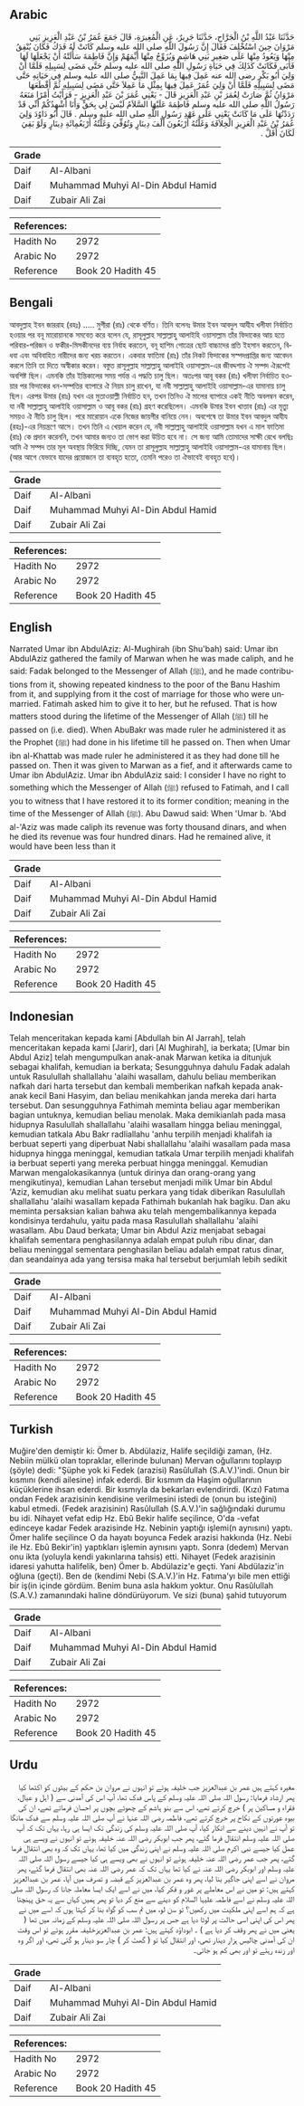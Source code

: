 ## Arabic


<div dir="rtl" lang="ar" style={{fontSize:'larger',backgroundColor:'#f8f9fa',padding:20}}>
حَدَّثَنَا عَبْدُ اللَّهِ بْنُ الْجَرَّاحِ، حَدَّثَنَا جَرِيرٌ، عَنِ الْمُغِيرَةِ، قَالَ جَمَعَ عُمَرُ بْنُ عَبْدِ الْعَزِيزِ بَنِي مَرْوَانَ حِينَ اسْتُخْلِفَ فَقَالَ إِنَّ رَسُولَ اللَّهِ صلى الله عليه وسلم كَانَتْ لَهُ فَدَكُ فَكَانَ يُنْفِقُ مِنْهَا وَيَعُودُ مِنْهَا عَلَى صَغِيرِ بَنِي هَاشِمٍ وَيُزَوِّجُ مِنْهَا أَيِّمَهُمْ وَإِنَّ فَاطِمَةَ سَأَلَتْهُ أَنْ يَجْعَلَهَا لَهَا فَأَبَى فَكَانَتْ كَذَلِكَ فِي حَيَاةِ رَسُولِ اللَّهِ صلى الله عليه وسلم حَتَّى مَضَى لِسَبِيلِهِ فَلَمَّا أَنْ وَلِيَ أَبُو بَكْرٍ رضى الله عنه عَمِلَ فِيهَا بِمَا عَمِلَ النَّبِيُّ صلى الله عليه وسلم فِي حَيَاتِهِ حَتَّى مَضَى لِسَبِيلِهِ فَلَمَّا أَنْ وَلِيَ عُمَرُ عَمِلَ فِيهَا بِمِثْلِ مَا عَمِلاَ حَتَّى مَضَى لِسَبِيلِهِ ثُمَّ أَقْطَعَهَا مَرْوَانُ ثُمَّ صَارَتْ لِعُمَرَ بْنِ عَبْدِ الْعَزِيزِ قَالَ - يَعْنِي عُمَرَ بْنَ عَبْدِ الْعَزِيزِ - فَرَأَيْتُ أَمْرًا مَنَعَهُ رَسُولُ اللَّهِ صلى الله عليه وسلم فَاطِمَةَ عَلَيْهَا السَّلاَمُ لَيْسَ لِي بِحَقٍّ وَأَنَا أُشْهِدُكُمْ أَنِّي قَدْ رَدَدْتُهَا عَلَى مَا كَانَتْ يَعْنِي عَلَى عَهْدِ رَسُولِ اللَّهِ صلى الله عليه وسلم ‏.‏ قَالَ أَبُو دَاوُدَ وَلِيَ عُمَرُ بْنُ عَبْدِ الْعَزِيزِ الْخِلاَفَةَ وَغَلَّتُهُ أَرْبَعُونَ أَلْفَ دِينَارٍ وَتُوُفِّيَ وَغَلَّتُهُ أَرْبَعُمِائَةِ دِينَارٍ وَلَوْ بَقِيَ لَكَانَ أَقَلَّ ‏.‏
</div>
<div style={{backgroundColor:'#f8f9fa',padding:20, marginBottom: 10}}><table> <thead> <tr> <th>Grade</th> <th></th> </tr> </thead> <tbody> <tr><td>Daif</td><td>Al-Albani</td></tr><tr><td>Daif</td><td>Muhammad Muhyi Al-Din Abdul Hamid</td></tr><tr><td>Daif</td><td>Zubair Ali Zai</td></tr></tbody></table><table> <thead> <tr> <th>References:</th> <th></th> </tr> </thead> <tbody><tr><td>Hadith No</td><td>2972</td></tr><tr><td>Arabic No</td><td>2972</td></tr><tr><td>Reference</td><td>Book 20 Hadith 45</td></tr></tbody></table></div>

## Bengali


<div dir="ltr" lang="bn" style={{fontSize:'larger',backgroundColor:'#f8f9fa',padding:20}}>
আবদুল্লাহ ইবন জাররাহ (রহঃ) ..... মুগীরা (রাঃ) থেকে বর্ণিত। তিনি বলেনঃ উমার ইবন আবদুল আযীয খলীফা নির্বাচিত হওয়ার পর বনূ মারোয়ানকে সমবেত করে বলেন যে, রাসূলুল্লাহ সাল্লাল্লাহু আলাইহি ওয়াসাল্লাম তাঁর ফিদাকের আয় হতে পরিবার-পরিজন ও ফকীর-মিসকীনদের ব্যয় নির্বাহ করতেন, বনূ হাশিম গোত্রের ছোট বাচ্চাদের প্রতি ইহসান করতেন, বিধবা এবং অবিবাহিত নারীদের জন্য খরচ করতেন। একবার ফাতিমা (রাঃ) তাঁর নিকট ফিদাকের সস্পদপ্রাপ্তির জন্য আবেদন করলে তিনি তা দিতে অস্বীকার করেন। বস্তুত রাসূলুল্লাহ সাল্লাল্লাহু আলাইহি ওয়াসাল্লাম-এর জীবদ্দশায় ঐ সম্পদ ঐরূপেই অবশিষ্ট ছিল। এমনকি তাঁর ইন্তিকালের সময় পর্যন্ত এ পদ্ধতি চালু ছিল। অতঃপর আবূ বকর (রাঃ) খলীফা নির্বাচিত হওয়ার পর ফিদাকের ধন-সম্পত্তির ব্যাপারে ঐ নিয়ম চালু রাখেন, যা নবী সাল্লাল্লাহু আলাইহি ওয়াসাল্লাম-এর যামানায় চালু ছিল। এরপর উমার (রাঃ) যখন এর মুতাওয়াল্লী নির্বাচিত হন, তখন তিনিও ঐ মালের ব্যাপারে একই নীতি অবলম্বন করেন, যা নবী সাল্লাল্লাহু আলাইহি ওয়াসাল্লাম ও আবূ বকর (রাঃ) গ্রহণ করেছিলেন। এমনকি উমার ইবন খাত্তাব (রাঃ) এর মৃত্যু সময়ও ঐ নীতি চালু ছিল। পরে মারোয়ান একে নিজের জায়গীর বানিয়ে নেন। অবশেষে তা উমার ইবন আবদুল আযীয (রহঃ)-এর নিয়ন্ত্রণে আসে। তখন তিনি এ খেয়াল করেন যে, নবী সাল্লাল্লাহু আলাইহি ওয়াসাল্লাম যখন এ মাল ফাতিমা (রাঃ) কে প্রদান করেননি, তখন আমার জন্যও তা ভোগ করা উচিত হবে না। সে জন্য আমি তোমাদের সাক্ষী রেখে বলছিঃ আমি ঐ সম্পদ তার মূল অবস্থায় ফিরিয়ে দিচ্ছি, যেমন তা রাসূলুল্লাহ সাল্লাল্লাহু আলাইহি ওয়াসাল্লাম-এর যামানায় ছিল। (আর আগে যেভাবে যাদের প্রয়োজনে তা ব্যবহৃত হতো, তেমনি পরেও তা ঐভাবেই ব্যবহৃত হবে)।
</div>
<div style={{backgroundColor:'#f8f9fa',padding:20, marginBottom: 10}}><table> <thead> <tr> <th>Grade</th> <th></th> </tr> </thead> <tbody> <tr><td>Daif</td><td>Al-Albani</td></tr><tr><td>Daif</td><td>Muhammad Muhyi Al-Din Abdul Hamid</td></tr><tr><td>Daif</td><td>Zubair Ali Zai</td></tr></tbody></table><table> <thead> <tr> <th>References:</th> <th></th> </tr> </thead> <tbody><tr><td>Hadith No</td><td>2972</td></tr><tr><td>Arabic No</td><td>2972</td></tr><tr><td>Reference</td><td>Book 20 Hadith 45</td></tr></tbody></table></div>

## English


<div dir="ltr" lang="en" style={{fontSize:'larger',backgroundColor:'#f8f9fa',padding:20}}>
Narrated Umar ibn AbdulAziz: Al-Mughirah (ibn Shu'bah) said: Umar ibn AbdulAziz gathered the family of Marwan when he was made caliph, and he said: Fadak belonged to the Messenger of Allah (ﷺ), and he made contributions from it, showing repeated kindness to the poor of the Banu Hashim from it, and supplying from it the cost of marriage for those who were unmarried. Fatimah asked him to give it to her, but he refused. That is how matters stood during the lifetime of the Messenger of Allah (ﷺ) till he passed on (i.e. died). When AbuBakr was made ruler he administered it as the Prophet (ﷺ) had done in his lifetime till he passed on. Then when Umar ibn al-Khattab was made ruler he administered it as they had done till he passed on. Then it was given to Marwan as a fief, and it afterwards came to Umar ibn AbdulAziz. Umar ibn AbdulAziz said: I consider I have no right to something which the Messenger of Allah (ﷺ) refused to Fatimah, and I call you to witness that I have restored it to its former condition; meaning in the time of the Messenger of Allah (ﷺ). Abu Dawud said: When 'Umar b. 'Abd al-'Aziz was made caliph its revenue was forty thousand dinars, and when he died its revenue was four hundred dinars. Had he remained alive, it would have been less than it
</div>
<div style={{backgroundColor:'#f8f9fa',padding:20, marginBottom: 10}}><table> <thead> <tr> <th>Grade</th> <th></th> </tr> </thead> <tbody> <tr><td>Daif</td><td>Al-Albani</td></tr><tr><td>Daif</td><td>Muhammad Muhyi Al-Din Abdul Hamid</td></tr><tr><td>Daif</td><td>Zubair Ali Zai</td></tr></tbody></table><table> <thead> <tr> <th>References:</th> <th></th> </tr> </thead> <tbody><tr><td>Hadith No</td><td>2972</td></tr><tr><td>Arabic No</td><td>2972</td></tr><tr><td>Reference</td><td>Book 20 Hadith 45</td></tr></tbody></table></div>

## Indonesian


<div dir="ltr" lang="id" style={{fontSize:'larger',backgroundColor:'#f8f9fa',padding:20}}>
Telah menceritakan kepada kami [Abdullah bin Al Jarrah], telah menceritakan kepada kami [Jarir], dari [Al Mughirah], ia berkata; [Umar bin Abdul Aziz] telah mengumpulkan anak-anak Marwan ketika ia ditunjuk sebagai khalifah, kemudian ia berkata; Sesungguhnya dahulu Fadak adalah untuk Rasulullah shallallahu 'alaihi wasallam, dahulu beliau memberikan nafkah dari harta tersebut dan kembali memberikan nafkah kepada anak-anak kecil Bani Hasyim, dan beliau menikahkan janda mereka dari harta tersebut. Dan sesungguhnya Fathimah meminta beliau agar memberikan bagian untuknya, kemudian beliau menolak. Maka demikianlah pada masa hidupnya Rasulullah shallallahu 'alaihi wasallam hingga beliau meninggal, kemudian tatkala Abu Bakr radliallahu 'anhu terpilih menjadi khalifah ia berbuat seperti yang diperbuat Nabi shallallahu 'alaihi wasallam pada masa hidupnya hingga meninggal, kemudian tatkala Umar terpilih menjadi khalifah ia berbuat seperti yang mereka perbuat hingga meninggal. Kemudian Marwan mengalokasikannya (untuk dirinya dan orang-orang yang mengikutinya), kemudian Lahan tersebut menjadi milik Umar bin Abdul 'Aziz, kemudian aku melihat suatu perkara yang tidak diberikan Rasulullah shallallahu 'alaihi wasallam kepada Fathimah bukanlah hak bagiku. Dan aku meminta persaksian kalian bahwa aku telah mengembalikannya kepada kondisinya terdahulu, yaitu pada masa Rasulullah shallallahu 'alaihi wasallam. Abu Daud berkata; Umar bin Abdul Aziz menjabat sebagai khalifah sementara penghasilannya adalah empat puluh ribu dinar, dan beliau meninggal sementara penghasilan beliau adalah empat ratus dinar, dan seandainya ada yang tersisa maka hal tersebut berjumlah lebih sedikit
</div>
<div style={{backgroundColor:'#f8f9fa',padding:20, marginBottom: 10}}><table> <thead> <tr> <th>Grade</th> <th></th> </tr> </thead> <tbody> <tr><td>Daif</td><td>Al-Albani</td></tr><tr><td>Daif</td><td>Muhammad Muhyi Al-Din Abdul Hamid</td></tr><tr><td>Daif</td><td>Zubair Ali Zai</td></tr></tbody></table><table> <thead> <tr> <th>References:</th> <th></th> </tr> </thead> <tbody><tr><td>Hadith No</td><td>2972</td></tr><tr><td>Arabic No</td><td>2972</td></tr><tr><td>Reference</td><td>Book 20 Hadith 45</td></tr></tbody></table></div>

## Turkish


<div dir="ltr" lang="tr" style={{fontSize:'larger',backgroundColor:'#f8f9fa',padding:20}}>
Muğire'den demiştir ki: Ömer b. Abdülaziz, Halife seçildiği zaman, (Hz. Nebiin mülkü olan topraklar, ellerinde bulunan) Mervan oğullarını toplayıp (şöyle) dedi: "Şüphe yok ki Fedek (arazisi) Rasûlullah (S.A.V.)'indi. Onun bir kısmını (kendi ailesine) infak ederdi. Bir kısmım da Haşim oğullarının küçüklerine ihsan ederdi. Bir kısmıyla da bekarları evlendirirdi. (Kızı) Fatıma ondan Fedek arazisinin kendisine verilmesini istedi de (onun bu isteğini) kabul etmedi. (Fedek arazisinin) Rasûlullah (S.A.V.)'in sağlığındaki durumu bu idi. Nihayet vefat edip Hz. Ebû Bekir halife seçilince, O'da -vefat edinceye kadar Fedek arazisinde Hz. Nebinin yaptığı işlemi(n aynısını) yaptı. Ömer halife seçilince O da hayatı boyunca Fedek arazisi hakkında (Hz. Nebi ile Hz. Ebû Bekir'in) yaptıkları işlemin aynısı­nı yaptı. Sonra (dedem) Mervan onu ikta (yoluyla kendi yakınlarına tahsis) etti. Nihayet (Fedek arazisinin idaresi yahutta halifelik, ben) Ömer b. Abdülaziz'e geçti. Yani Abdülaziz'in oğluna (geçti). Ben de (kendimi Nebi (S.A.V.)'in Hz. Fatıma'yı bile men ettiği bir iş(in içinde gördüm. Benim buna asla hakkım yoktur. Onu Rasûlullah (S.A.V.) zamanındaki haline döndürüyorum. Ve sizi (buna) şahid tutuyorum
</div>
<div style={{backgroundColor:'#f8f9fa',padding:20, marginBottom: 10}}><table> <thead> <tr> <th>Grade</th> <th></th> </tr> </thead> <tbody> <tr><td>Daif</td><td>Al-Albani</td></tr><tr><td>Daif</td><td>Muhammad Muhyi Al-Din Abdul Hamid</td></tr><tr><td>Daif</td><td>Zubair Ali Zai</td></tr></tbody></table><table> <thead> <tr> <th>References:</th> <th></th> </tr> </thead> <tbody><tr><td>Hadith No</td><td>2972</td></tr><tr><td>Arabic No</td><td>2972</td></tr><tr><td>Reference</td><td>Book 20 Hadith 45</td></tr></tbody></table></div>

## Urdu


<div dir="rtl" lang="ur" style={{fontSize:'larger',backgroundColor:'#f8f9fa',padding:20}}>
مغیرہ کہتے ہیں عمر بن عبدالعزیز جب خلیفہ ہوئے تو انہوں نے مروان بن حکم کے بیٹوں کو اکٹھا کیا پھر ارشاد فرمایا: رسول اللہ صلی اللہ علیہ وسلم کے پاس فدک تھا، آپ اس کی آمدنی سے ( اہل و عیال، فقراء و مساکین پر ) خرچ کرتے تھے، اس سے بنو ہاشم کے چھوٹے بچوں پر احسان فرماتے تھے، ان کی بیوہ عورتوں کے نکاح پر خرچ کرتے تھے، فاطمہ رضی اللہ عنہا نے آپ صلی اللہ علیہ وسلم سے فدک مانگا تو آپ نے انہیں دینے سے انکار کیا، آپ صلی اللہ علیہ وسلم کی زندگی تک ایسا ہی رہا، یہاں تک کہ آپ صلی اللہ علیہ وسلم انتقال فرما گئے، پھر جب ابوبکر رضی اللہ عنہ خلیفہ ہوئے تو انہوں نے ویسے ہی عمل کیا جیسے نبی اکرم صلی اللہ علیہ وسلم نے اپنی زندگی میں کیا تھا، یہاں تک کہ وہ بھی انتقال فرما گئے، پھر جب عمر رضی اللہ عنہ خلیفہ ہوئے تو انہوں نے بھی ویسے ہی کیا جیسے رسول اللہ صلی اللہ علیہ وسلم اور ابوبکر رضی اللہ عنہ نے کیا تھا یہاں تک کہ عمر رضی اللہ عنہ بھی انتقال فرما گئے، پھر مروان نے اسے اپنی جاگیر بنا لیا، پھر وہ عمر بن عبدالعزیز کے قبضہ و تصرف میں آیا، عمر بن عبدالعزیز کہتے ہیں: تو میں نے اس معاملے پر غور و فکر کیا، میں نے اسے ایک ایسا معاملہ جانا کہ رسول اللہ صلی اللہ علیہ وسلم نے اسے فاطمہ علیہا السلام کو دینے سے منع کر دیا تو پھر ہمیں کہاں سے یہ حق پہنچتا ہے کہ ہم اسے اپنی ملکیت میں رکھیں؟ تو سن لو، میں تم سب کو گواہ بنا کر کہتا ہوں کہ اسے میں نے پھر اس کی اپنی اسی حالت پر لوٹا دیا ہے جس پر رسول اللہ صلی اللہ علیہ وسلم کے زمانہ میں تھا ( یعنی میں نے پھر وقف کر دیا ہے ) ۔ ابوداؤد کہتے ہیں: عمر بن عبدالعزیزخلیفہ مقرر ہوئے تو اس وقت ان کی آمدنی چالیس ہزار دینار تھی، اور انتقال کیا تو ( گھٹ کر ) چار سو دینار ہو گئی تھی، اور اگر وہ اور زندہ رہتے تو اور بھی کم ہو جاتی۔
</div>
<div style={{backgroundColor:'#f8f9fa',padding:20, marginBottom: 10}}><table> <thead> <tr> <th>Grade</th> <th></th> </tr> </thead> <tbody> <tr><td>Daif</td><td>Al-Albani</td></tr><tr><td>Daif</td><td>Muhammad Muhyi Al-Din Abdul Hamid</td></tr><tr><td>Daif</td><td>Zubair Ali Zai</td></tr></tbody></table><table> <thead> <tr> <th>References:</th> <th></th> </tr> </thead> <tbody><tr><td>Hadith No</td><td>2972</td></tr><tr><td>Arabic No</td><td>2972</td></tr><tr><td>Reference</td><td>Book 20 Hadith 45</td></tr></tbody></table></div>